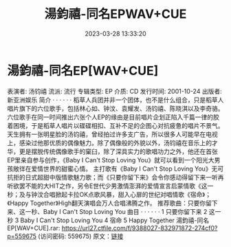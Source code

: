 ﻿---
title: 湯鈞禧-同名EPWAV+CUE
date: 2023-03-28 13:33:20
categories: WAV车载音乐、镜像
tags: 华语中文
---
# 湯鈞禧-同名EP[WAV+CUE]

表演者: 汤钧禧
流派: 流行
专辑类型: EP
介质: CD
发行时间: 2001-10-24
出版者: 新亚洲娱乐
简介 · · · · · ·
稻草人兵团并非一个团体，也不是什么组合，只是稻草人唱片旗下的六位歌手，包括林心如、钟汶、袁耀发、汤钧禧、陈晓淇以及李奇骆。六位歌手在同一时间推出六张个人EP的缘由是目前唱片企划正陷入千篇一律的胶着困境，于是稻草人唱片以碟碟相扣、互补不足的企图心对抗疲惫的唱片不景气。
天生拥有一张明星脸的汤钧禧，曾经拍过许多支广告，所以很多人可能早在电视上，感染过他那优质的偶像魅力。除了偶像般的外貌以外，汤钧禧在音乐上的才华，更是摆脱传统偶像歌手的窠臼，除了深具实力的歌唱功力之外，他还在首张EP里亲自参与创作，《Baby
I Can't Stop Loving You》就可以看到一个阳光大男孩敞徉在爱情世界的甜蜜心情。
主打歌有《Baby I Can't Stop Loving
You》无可抗拒的日式超甜中版情歌魅力歌；而《只要你留下来》会令你感动得留下来一听再听欲罢不能的大HIT之作，另令E世代少男激情澎湃的爱情宣言启蒙情歌《这一秒；及与钟汶合唱掀起卡拉OK点歌风暴，甜入心扉的世纪对唱情歌《宿命》；《Happy
Together》High翻天演唱会万人合唱沸腾之作。
推荐歌曲：只要你留下来、这一秒、Baby I Can't Stop Loving You
曲目 · · · · · ·
1 只要你留下来
2 这一秒
3 Baby I Can't Stop Loving You
4 宿命
5 Happy Together
湯鈞禧-同名EP[WAV+CUE].rar: https://url27.ctfile.com/f/9388027-832971872-274cf0?p=559675
(访问密码: 559675)
原文：[链接](https://blog.sina.com.cn/s/blog_1647c7e760103116w.html)